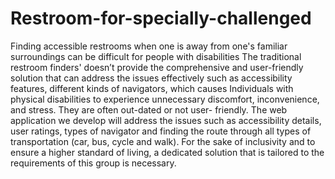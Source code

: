 # Restroom-for-specially-challenged
Finding accessible restrooms when one is away from one's familiar surroundings can be
difficult for people with disabilities The traditional restroom finders' doesn’t provide the
comprehensive and user-friendly solution that can address the issues effectively such as
accessibility features, different kinds of navigators, which causes Individuals with physical
disabilities to experience unnecessary discomfort, inconvenience, and stress. They are often
out-dated or not user- friendly. The web application we develop will address the issues such
as accessibility details, user ratings, types of navigator and finding the route through all
types of transportation (car, bus, cycle and walk). For the sake of inclusivity and to ensure a
higher standard of living, a dedicated solution that is tailored to the requirements of this
group is necessary.
